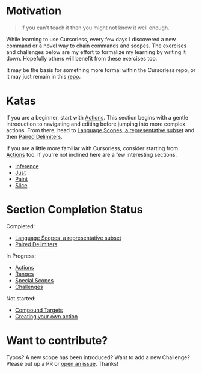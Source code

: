 # Motivation

> If you can't teach it then you might not know it well enough.

While learning to use Cursorless, every few days I discovered a new command or a novel way to chain commands and scopes. The exercises and challenges below are my effort to formalize my learning by writing it down. Hopefully others will benefit from these exercises too.

It may be the basis for something more formal within the Cursorless repo, or it may just remain in this [repo](https://github.com/Will-Sommers/cursorless-katas).

# Katas

If you are a beginner, start with [Actions](./katas/actions/). This section begins with a gentle introduction to navigating and editing before jumping into more complex actions. From there, head to [Language Scopes, a representative subset](./katas/language_scopes/README.md) and then [Paired Delimiters](./katas/paired_delimiters/README.md).

If you are a little more familiar with Cursorless, consider starting from [Actions](./katas/actions/) too. If you're not inclined here are a few interesting sections.

- [Inference](./katas/modifiers/scope_inference/README.md)
- [Just](./katas/modifiers/just/README.md)
- [Paint](./katas/special_scopes/paint/README.md)
- [Slice](./katas/modifiers/slice/README.md)

# Section Completion Status

Completed:

- [Language Scopes, a representative subset](./katas/language_scopes/README.md)
- [Paired Delimiters](./katas/paired_delimiters/README.md)

In Progress:

- [Actions](./katas/actions/README.md)
- [Ranges](./katas/ranges/README.md)
- [Special Scopes](./katas/special_scopes/README.md)
- [Challenges](./katas/challenges/README.md)

Not started:

- [Compound Targets](./katas/compound_targets/README.md)
- [Creating your own action](./katas/creating_your_own_action/README.md)

# Want to contribute?

Typos? A new scope has been introduced? Want to add a new Challenge? Please put up a PR or [open an issue](https://github.com/Will-Sommers/cursorless-katas/issues/new). Thanks!
